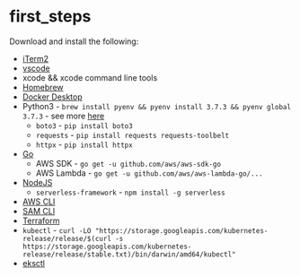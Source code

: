 # first_steps

Download and install the following:

* [iTerm2](https://www.iterm2.com/downloads.html)
* [vscode](https://code.visualstudio.com/download)
* xcode && xcode command line tools
* [Homebrew](https://brew.sh/)
* [Docker Desktop](https://download.docker.com/mac/stable/Docker.dmg)
* Python3 - `brew install pyenv && pyenv install 3.7.3 && pyenv global 3.7.3` - see more [here](https://opensource.com/article/19/5/python-3-default-mac)
  * `boto3` - `pip install boto3`
  * `requests` - `pip install requests requests-toolbelt`
  * `httpx` - `pip install httpx`
* [Go](https://dl.google.com/go/go1.14.darwin-amd64.pkg)
  * AWS SDK - `go get -u github.com/aws/aws-sdk-go`
  * AWS Lambda - `go get -u github.com/aws/aws-lambda-go/...`
* [NodeJS](https://nodejs.org/dist/v12.16.1/node-v12.16.1.pkg)
  * `serverless-framework` - `npm install -g serverless`
* [AWS CLI](https://docs.aws.amazon.com/cli/latest/userguide/install-cliv2-mac.html)
* [SAM CLI](https://docs.aws.amazon.com/serverless-application-model/latest/developerguide/serverless-sam-cli-install-mac.html)
* [Terraform](https://releases.hashicorp.com/terraform/0.12.21/terraform_0.12.21_darwin_amd64.zip)
* `kubectl` - `curl -LO "https://storage.googleapis.com/kubernetes-release/release/$(curl -s https://storage.googleapis.com/kubernetes-release/release/stable.txt)/bin/darwin/amd64/kubectl"`
* [eksctl](https://github.com/weaveworks/eksctl/releases/download/0.14.0/eksctl_Darwin_amd64.tar.gz)

